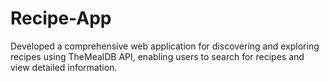 # Recipe-App
Developed a comprehensive web application for discovering and exploring recipes using TheMealDB API, enabling users to search for recipes and view detailed information.
